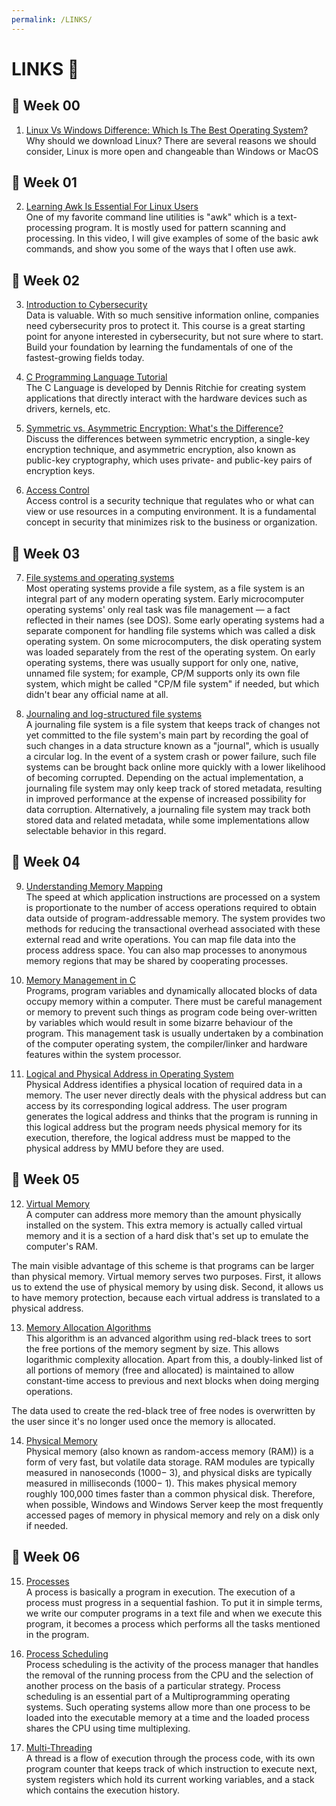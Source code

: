 ```yaml
---
permalink: /LINKS/
---
```


# LINKS 🔗

## 🦖  Week 00

1. [Linux Vs Windows Difference: Which Is The Best Operating System?](https://www.softwaretestinghelp.com/linux-vs-windows/)<br>
Why should we download Linux? There are several reasons we should consider, Linux is more open and changeable than Windows or MacOS

## 🦎  Week 01

2. [Learning Awk Is Essential For Linux Users](https://www.youtube.com/watch?v=9YOZmI-zWok)<br>
One of my favorite command line utilities is "awk" which is a text-processing program.  It is mostly used for pattern scanning and processing.  In this video, I will give examples of some of the basic awk commands, and show you some of the ways that I often use awk.

## 🐒  Week 02

3. [Introduction to Cybersecurity](https://www.codecademy.com/learn/introduction-to-cybersecurity)<br>
Data is valuable. With so much sensitive information online, companies need cybersecurity pros to protect it. This course is a great starting point for anyone interested in cybersecurity, but not sure where to start. Build your foundation by learning the fundamentals of one of the fastest-growing fields today.

4. [C Programming Language Tutorial](https://www.javatpoint.com/c-programming-language-tutorial)<br>
The C Language is developed by Dennis Ritchie for creating system applications that directly interact with the hardware devices such as drivers, kernels, etc.

5. [Symmetric vs. Asymmetric Encryption: What's the Difference?](https://www.trentonsystems.com/blog/symmetric-vs-asymmetric-encryption)<br>
Discuss the differences between symmetric encryption, a single-key encryption technique, and asymmetric encryption, also known as public-key cryptography, which uses private- and public-key pairs of encryption keys.

6. [Access Control](https://searchsecurity.techtarget.com/definition/access-control)<br>
Access control is a security technique that regulates who or what can view or use resources in a computing environment. It is a fundamental concept in security that minimizes risk to the business or organization.

## 🐣  Week 03

7. [File systems and operating systems](https://microsoft.fandom.com/wiki/File_system)<br>
Most operating systems provide a file system, as a file system is an integral part of any modern operating system. Early microcomputer operating systems' only real task was file management — a fact reflected in their names (see DOS). Some early operating systems had a separate component for handling file systems which was called a disk operating system. On some microcomputers, the disk operating system was loaded separately from the rest of the operating system. On early operating systems, there was usually support for only one, native, unnamed file system; for example, CP/M supports only its own file system, which might be called "CP/M file system" if needed, but which didn't bear any official name at all.

8. [Journaling and log-structured file systems](https://www.cs.cornell.edu/courses/cs4410/2020fa/schedule/slides/LFS.pdf)<br>
A journaling file system is a file system that keeps track of changes not yet committed to the file system's main part by recording the goal of such changes in a data structure known as a "journal", which is usually a circular log. In the event of a system crash or power failure, such file systems can be brought back online more quickly with a lower likelihood of becoming corrupted. Depending on the actual implementation, a journaling file system may only keep track of stored metadata, resulting in improved performance at the expense of increased possibility for data corruption. Alternatively, a journaling file system may track both stored data and related metadata, while some implementations allow selectable behavior in this regard.

## 🦀  Week 04

9. [Understanding Memory Mapping](https://www.ibm.com/docs/en/aix/7.1?topic=memory-understanding-mapping)<br>
The speed at which application instructions are processed on a system is proportionate to the number of access operations required to obtain data outside of program-addressable memory. The system provides two methods for reducing the transactional overhead associated with these external read and write operations. You can map file data into the process address space. You can also map processes to anonymous memory regions that may be shared by cooperating processes.

10. [Memory Management in C](https://eleceng.dit.ie/frank/IntroToC/Memory.html)<br>
Programs, program variables and dynamically allocated blocks of data occupy memory within
a computer.  There must be careful management or memory to prevent such things as program
code being over-written by variables which would result in some bizarre behaviour of the program.
This management task is usually undertaken by a combination of the computer operating system, the
compiler/linker and hardware features within the system processor.

11. [Logical and Physical Address in Operating System](https://www.geeksforgeeks.org/logical-and-physical-address-in-operating-system/)<br>
Physical Address identifies a physical location of required data in a memory. The user never directly deals with the physical address but can access by its corresponding logical address. The user program generates the logical address and thinks that the program is running in this logical address but the program needs physical memory for its execution, therefore, the logical address must be mapped to the physical address by MMU before they are used.

## 🐢  Week 05

12. [Virtual Memory](https://www.tutorialspoint.com/operating_system/os_virtual_memory.htm)<br>
A computer can address more memory than the amount physically installed on the system. This extra memory is actually called virtual memory and it is a section of a hard disk that's set up to emulate the computer's RAM.

The main visible advantage of this scheme is that programs can be larger than physical memory. Virtual memory serves two purposes. First, it allows us to extend the use of physical memory by using disk. Second, it allows us to have memory protection, because each virtual address is translated to a physical address.

13. [Memory Allocation Algorithms](https://valelab4.ucsf.edu/svn/3rdpartypublic/boost/doc/html/interprocess/memory_algorithms.html)<br>
This algorithm is an advanced algorithm using red-black trees to sort the free portions of the memory segment by size. This allows logarithmic complexity allocation. Apart from this, a doubly-linked list of all portions of memory (free and allocated) is maintained to allow constant-time access to previous and next blocks when doing merging operations.

The data used to create the red-black tree of free nodes is overwritten by the user since it's no longer used once the memory is allocated.

14. [Physical Memory](https://www.sciencedirect.com/topics/computer-science/physical-memory)<br>
Physical memory (also known as random-access memory (RAM)) is a form of very fast, but volatile data storage. RAM modules are typically measured in nanoseconds (1000− 3), and physical disks are typically measured in milliseconds (1000− 1). This makes physical memory roughly 100,000 times faster than a common physical disk. Therefore, when possible, Windows and Windows Server keep the most frequently accessed pages of memory in physical memory and rely on a disk only if needed.

## 🐍  Week 06

15. [Processes](https://www.tutorialspoint.com/operating_system/os_processes.htm)<br>
A process is basically a program in execution. The execution of a process must progress in a sequential fashion. To put it in simple terms, we write our computer programs in a text file and when we execute this program, it becomes a process which performs all the tasks mentioned in the program.

16. [Process Scheduling](https://www.tutorialspoint.com/operating_system/os_process_scheduling.htm)<br>
Process scheduling is the activity of the process manager that handles the removal of the running process from the CPU and the selection of another process on the basis of a particular strategy. Process scheduling is an essential part of a Multiprogramming operating systems. Such operating systems allow more than one process to be loaded into the executable memory at a time and the loaded process shares the CPU using time multiplexing.

17. [Multi-Threading](https://www.tutorialspoint.com/operating_system/os_multi_threading.htm)<br>
A thread is a flow of execution through the process code, with its own program counter that keeps track of which instruction to execute next, system registers which hold its current working variables, and a stack which contains the execution history.
